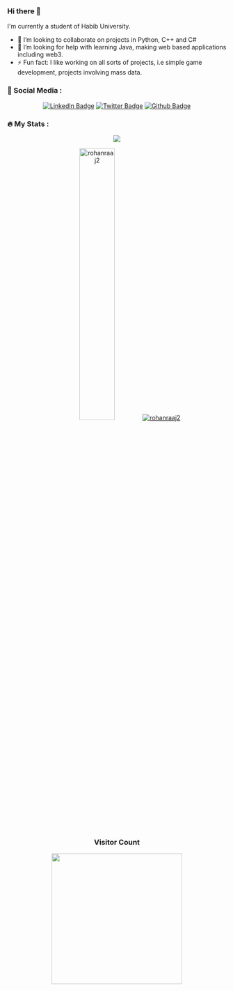 ### Hi there 👋

I'm currently a student of Habib University.

- 👯 I’m looking to collaborate on projects in Python, C++ and C#
- 🤔 I’m looking for help with learning Java, making web based applications including web3.
- ⚡ Fun fact: I like working on all sorts of projects, i.e simple game development, projects involving mass data.

### :information_desk_person: Social Media :

<div id="badges" align="center">
  <a href="https://www.linkedin.com/in/rohan-raj-92941028/"><img src="https://img.shields.io/badge/LinkedIn-rgb(85, 85, 85)?style=for-the-badge&logo=linkedin&logoColor=white" alt="LinkedIn Badge"/></a>
  <a href="https://twitter.com/rohanraaj2"><img src="https://img.shields.io/twitter/follow/rohanraaj2?color=blue&label=rohanraaj2&logo=twitter&logoColor=white&style=for-the-badge" alt="Twitter Badge"/></a>
  <a href="https://github.com/rohanraaj2"><img src="https://img.shields.io/github/followers/rohanraaj2?label=rohanraaj2&logo=github&style=for-the-badge" alt="Github Badge"/></a>
</div>


### :fire: My Stats :

<p align="center">
<a href="https://github.com/rohanraaj2"><img src="http://github-readme-streak-stats.herokuapp.com?user=rohanraaj2&theme=midnight-purple&border=7f3ace&ring=80ff00&fire=80ff00" /></a>
</p>

<p align="center">
  <a href="https://github.com/rohanraaj2"><img width="40%" src="https://github-readme-stats.vercel.app/api/top-langs/?username=rohanraaj2&&theme=midnight-purple&show_icons=true&layout=compact&border_color=7f3ace" alt="rohanraaj2"/></a>
  <a href="https://github.com/rohanraaj2"><img src="https://github-readme-stats.vercel.app/api?username=rohanraaj2&theme=midnight-purple&show_icons=true&border_color=7f3ace" alt="rohanraaj2"/></a>
</p>

<h3 align="center">Visitor Count</h3>


<p align="center"> 
<a href="https://github.com/rohanraaj2"><img src="https://profile-counter.glitch.me/rohanraaj2/count.svg" style="height:auto; width:300px;"/></a><br/>
</p>
